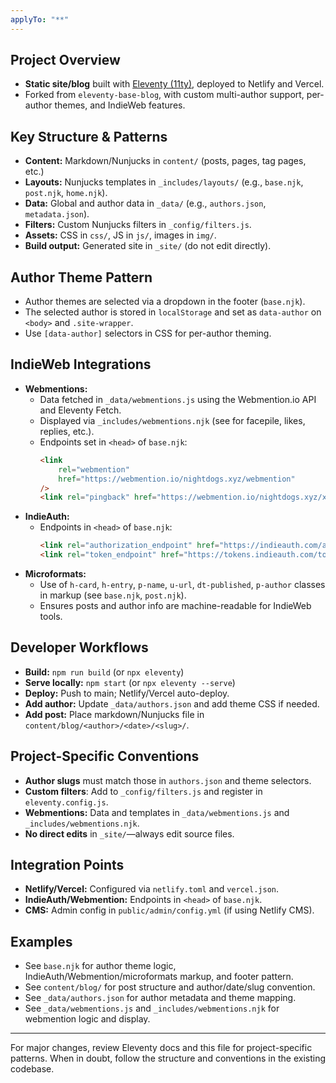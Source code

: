 ```yaml
---
applyTo: "**"
---
```


## Project Overview

- **Static site/blog** built with [Eleventy (11ty)](https://www.11ty.dev/), deployed to Netlify and Vercel.
- Forked from `eleventy-base-blog`, with custom multi-author support, per-author themes, and IndieWeb features.

## Key Structure & Patterns

- **Content:** Markdown/Nunjucks in `content/` (posts, pages, tag pages, etc.)
- **Layouts:** Nunjucks templates in `_includes/layouts/` (e.g., `base.njk`, `post.njk`, `home.njk`).
- **Data:** Global and author data in `_data/` (e.g., `authors.json`, `metadata.json`).
- **Filters:** Custom Nunjucks filters in `_config/filters.js`.
- **Assets:** CSS in `css/`, JS in `js/`, images in `img/`.
- **Build output:** Generated site in `_site/` (do not edit directly).

## Author Theme Pattern

- Author themes are selected via a dropdown in the footer (`base.njk`).
- The selected author is stored in `localStorage` and set as `data-author` on `<body>` and `.site-wrapper`.
- Use `[data-author]` selectors in CSS for per-author theming.

## IndieWeb Integrations

- **Webmentions:**
  - Data fetched in `_data/webmentions.js` using the Webmention.io API and Eleventy Fetch.
  - Displayed via `_includes/webmentions.njk` (see for facepile, likes, replies, etc.).
  - Endpoints set in `<head>` of `base.njk`:
    ```html
    <link
    	rel="webmention"
    	href="https://webmention.io/nightdogs.xyz/webmention"
    />
    <link rel="pingback" href="https://webmention.io/nightdogs.xyz/xmlrpc" />
    ```
- **IndieAuth:**
  - Endpoints in `<head>` of `base.njk`:
    ```html
    <link rel="authorization_endpoint" href="https://indieauth.com/auth" />
    <link rel="token_endpoint" href="https://tokens.indieauth.com/token" />
    ```
- **Microformats:**
  - Use of `h-card`, `h-entry`, `p-name`, `u-url`, `dt-published`, `p-author` classes in markup (see `base.njk`, `post.njk`).
  - Ensures posts and author info are machine-readable for IndieWeb tools.

## Developer Workflows

- **Build:** `npm run build` (or `npx eleventy`)
- **Serve locally:** `npm start` (or `npx eleventy --serve`)
- **Deploy:** Push to main; Netlify/Vercel auto-deploy.
- **Add author:** Update `_data/authors.json` and add theme CSS if needed.
- **Add post:** Place markdown/Nunjucks file in `content/blog/<author>/<date>/<slug>/`.

## Project-Specific Conventions

- **Author slugs** must match those in `authors.json` and theme selectors.
- **Custom filters**: Add to `_config/filters.js` and register in `eleventy.config.js`.
- **Webmentions:** Data and templates in `_data/webmentions.js` and `_includes/webmentions.njk`.
- **No direct edits** in `_site/`—always edit source files.

## Integration Points

- **Netlify/Vercel:** Configured via `netlify.toml` and `vercel.json`.
- **IndieAuth/Webmention:** Endpoints in `<head>` of `base.njk`.
- **CMS:** Admin config in `public/admin/config.yml` (if using Netlify CMS).

## Examples

- See `base.njk` for author theme logic, IndieAuth/Webmention/microformats markup, and footer pattern.
- See `content/blog/` for post structure and author/date/slug convention.
- See `_data/authors.json` for author metadata and theme mapping.
- See `_data/webmentions.js` and `_includes/webmentions.njk` for webmention logic and display.

---

For major changes, review Eleventy docs and this file for project-specific patterns. When in doubt, follow the structure and conventions in the existing codebase.
